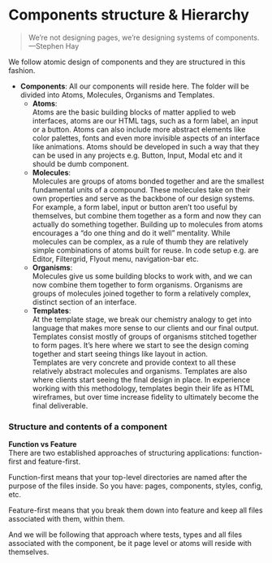 # Components structure & Hierarchy

> We’re not designing pages, we’re designing systems of components.—Stephen Hay

We follow atomic design of components and they are structured in this fashion.

* **Components**: All our components will reside here. The folder will be divided into Atoms, Molecules, Organisms and Templates.
  * **Atoms**: <br>
    Atoms are the basic building blocks of matter applied to web interfaces, atoms are our HTML tags, such as a form label, an input or a button.
    Atoms can also include more abstract elements like color palettes, fonts and even more invisible aspects of an interface like animations. Atoms should be developed in such a way that they can be used in any projects
    e.g. Button, Input, Modal etc and it should be dumb component.
  * **Molecules**: <br> Molecules are groups of atoms bonded together and are the smallest fundamental units of a compound. These molecules take on their own properties and serve as the backbone of our design systems.
    For example, a form label, input or button aren’t too useful by themselves, but combine them together as a form and now they can actually do something together.
    Building up to molecules from atoms encourages a “do one thing and do it well” mentality. While molecules can be complex, as a rule of thumb they are relatively simple combinations of atoms built for reuse.
    In code setup e.g. are Editor, Filtergrid, Flyout menu, navigation-bar etc.
  * **Organisms**: <br> Molecules give us some building blocks to work with, and we can now combine them together to form organisms. Organisms are groups of molecules joined together to form a relatively complex, distinct section of an interface.
  * **Templates**: <br>At the template stage, we break our chemistry analogy to get into language that makes more sense to our clients and our final output. Templates consist mostly of groups of organisms stitched together to form pages. It’s here where we start to see the design coming together and start seeing things like layout in action.<br>Templates are very concrete and provide context to all these relatively abstract molecules and organisms. Templates are also where clients start seeing the final design in place. In experience working with this methodology, templates begin their life as HTML wireframes, but over time increase fidelity to ultimately become the final deliverable.

### Structure and contents of a component

**Function vs Feature** <br>
There are two established approaches of structuring applications: function-first and feature-first.

Function-first means that your top-level directories are named after the purpose of the files inside. So you have: pages, components, styles, config, etc.

Feature-first means that you break them down into feature and keep all files associated with them, within them.

And we will be following that approach where tests, types and all files associated with the component, be it page level or atoms will reside with themselves.
